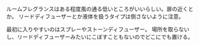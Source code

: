 ルームフレグランスはある程度風の通る低いところがいいらしい。扉の近くとか。
リードディフューザーとか液体を扱うタイプは倒さないように注意。

最初に入りやすいのはスプレーやストーンディフューザー。
場所を取らないし、リードディフューザーみたいにこぼすこともないのでどこにでも置ける。

